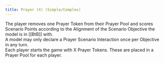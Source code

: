 ```yaml
---
title: Prayer (X) (Simple/Complex)
---
```

The player removes one Prayer Token from their Prayer Pool and scores Scenario Points according to the Alignment of the Scenario Objective the model is in [[BtB]] with.  
A model may only declare a Prayer Scenario Interaction once per Objective in any turn.  
Each player starts the game with X Prayer Tokens. These are placed in a Prayer Pool for each player.